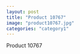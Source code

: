 ```yaml
---
layout: post
title: "Product 10767"
image: "product10767.jpg"
categories: "category1"
---
```

Product 10767
